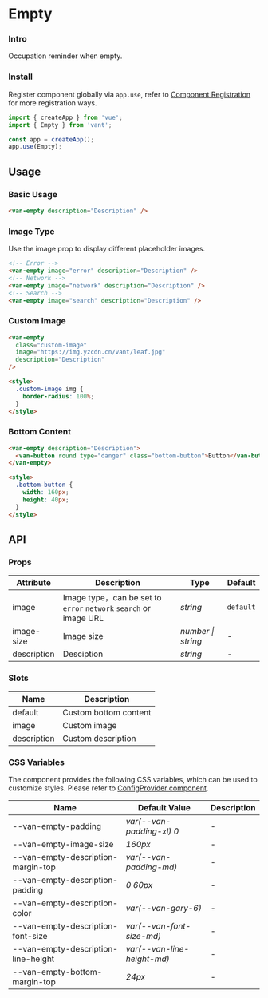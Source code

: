 # Empty

### Intro

Occupation reminder when empty.

### Install

Register component globally via `app.use`, refer to [Component Registration](#/en-US/advanced-usage#zu-jian-zhu-ce) for more registration ways.

```js
import { createApp } from 'vue';
import { Empty } from 'vant';

const app = createApp();
app.use(Empty);
```

## Usage

### Basic Usage

```html
<van-empty description="Description" />
```

### Image Type

Use the image prop to display different placeholder images.

```html
<!-- Error -->
<van-empty image="error" description="Description" />
<!-- Network -->
<van-empty image="network" description="Description" />
<!-- Search -->
<van-empty image="search" description="Description" />
```

### Custom Image

```html
<van-empty
  class="custom-image"
  image="https://img.yzcdn.cn/vant/leaf.jpg"
  description="Description"
/>

<style>
  .custom-image img {
    border-radius: 100%;
  }
</style>
```

### Bottom Content

```html
<van-empty description="Description">
  <van-button round type="danger" class="bottom-button">Button</van-button>
</van-empty>

<style>
  .bottom-button {
    width: 160px;
    height: 40px;
  }
</style>
```

## API

### Props

| Attribute | Description | Type | Default |
| --- | --- | --- | --- |
| image | Image type，can be set to `error` `network` `search` or image URL | _string_ | `default` |
| image-size | Image size | _number \| string_ | - |
| description | Desciption | _string_ | - |

### Slots

| Name        | Description           |
| ----------- | --------------------- |
| default     | Custom bottom content |
| image       | Custom image          |
| description | Custom description    |

### CSS Variables

The component provides the following CSS variables, which can be used to customize styles. Please refer to [ConfigProvider component](#/en-US/config-provider).

| Name | Default Value | Description |
| --- | --- | --- |
| --van-empty-padding | _var(--van-padding-xl) 0_ | - |
| --van-empty-image-size | _160px_ | - |
| --van-empty-description-margin-top | _var(--van-padding-md)_ | - |
| --van-empty-description-padding | _0 60px_ | - |
| --van-empty-description-color | _var(--van-gary-6)_ | - |
| --van-empty-description-font-size | _var(--van-font-size-md)_ | - |
| --van-empty-description-line-height | _var(--van-line-height-md)_ | - |
| --van-empty-bottom-margin-top | _24px_ | - |
